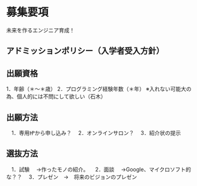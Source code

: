 
# 募集要項
未来を作るエンジニア育成！
## アドミッションポリシー（入学者受入方針）

## 出願資格
 1．年齢（＊～＊歳）
 2．プログラミング経験年数（＊年）
 ※入れない可能大の為、個人的には不問にして欲しい（石木）
## 出願方法
　1．専用㏋から申し込み？
　2．オンラインサロン？
　3．紹介状の提示
## 選抜方法
　1．試験
 　→作ったモノの紹介。
　2．面談
 　→Google、マイクロソフト的な？？
　3．プレゼン　→　将来のビジョンのプレゼン
